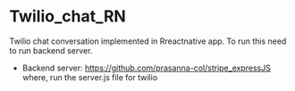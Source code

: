# Twilio_chat_RN
Twilio chat conversation implemented in Rreactnative app. To run this need to run backend server.

- Backend server: https://github.com/prasanna-col/stripe_expressJS
where, run the server.js file for twilio
